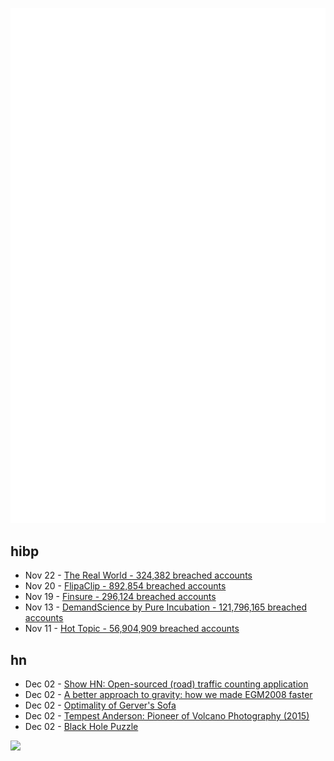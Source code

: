 ![Metrics](https://raw.githubusercontent.com/phixion/phixion/master/metrics.svg)

## hibp

<!--
for https://github.com/phixion/phixion/blob/main/.github/workflows/feeds.yml
-->
<!--START_SECTION:haveibeenpwnd-->
- Nov 22 - [The Real World - 324,382 breached accounts](https://haveibeenpwned.com/PwnedWebsites#TheRealWorld)
- Nov 20 - [FlipaClip - 892,854 breached accounts](https://haveibeenpwned.com/PwnedWebsites#FlipaClip)
- Nov 19 - [Finsure - 296,124 breached accounts](https://haveibeenpwned.com/PwnedWebsites#Finsure)
- Nov 13 - [DemandScience by Pure Incubation - 121,796,165 breached accounts](https://haveibeenpwned.com/PwnedWebsites#DemandScience)
- Nov 11 - [Hot Topic - 56,904,909 breached accounts](https://haveibeenpwned.com/PwnedWebsites#HotTopic)
<!--END_SECTION:haveibeenpwnd-->

## hn

<!--
for https://github.com/phixion/phixion/blob/main/.github/workflows/feeds.yml
-->
<!--START_SECTION:hn-->
- Dec 02 - [Show HN: Open-sourced (road) traffic counting application](https://github.com/asfarley/vtc_lfs)
- Dec 02 - [A better approach to gravity: how we made EGM2008 faster](https://www.elodin.systems/post/a-better-approach-to-gravity-how-we-made-egm2008-faster)
- Dec 02 - [Optimality of Gerver's Sofa](https://arxiv.org/abs/2411.19826)
- Dec 02 - [Tempest Anderson: Pioneer of Volcano Photography (2015)](https://publicdomainreview.org/essay/tempest-anderson-pioneer-of-volcano-photography/)
- Dec 02 - [Black Hole Puzzle](https://johncarlosbaez.wordpress.com/2024/11/30/black-hole-puzzle/)
<!--END_SECTION:hn-->

<!--
for https://yhype.me
-->
![](https://hit.yhype.me/github/profile?user_id=13013670)
